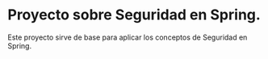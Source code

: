 # Proyecto sobre Seguridad en Spring.

Este proyecto sirve de base para aplicar los conceptos de Seguridad en Spring.